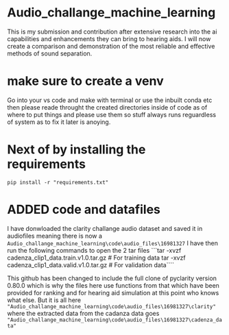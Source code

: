 # Audio_challange_machine_learning
This is my submission and contribution after extensive research into the ai capabilities and enhancements they can bring to hearing aids. I will now create a comparison and demonstration of the most reliable and effective methods of sound separation. 
# make sure to create a venv 
Go into your vs code and make with terminal or use the inbuilt conda etc then please reade throught the created directories inside of code as of where to put things and please use them so stuff always runs reguardless of system as to fix it later is anoying.

# Next of by installing the requirements 
```pip install -r "requirements.txt"```


# ADDED code and datafiles
I have donwloaded the clarity challange audio dataset and saved it in audiofiles meaning there is now a 
```Audio_challange_machine_learning\code\audio_files\16981327``` I have then run the following commands to open the 2 tar files ```tar -xvzf cadenza_clip1_data.train.v1.0.tar.gz  # For training data
tar -xvzf cadenza_clip1_data.valid.v1.0.tar.gz # For validation data````

This github has been changed to include the full clone of pyclarity version 0.80.0 which is why the files here use functions from that which have been provided for ranking and for hearing aid simulation at this point who knows what else. But it is all here ```"Audio_challange_machine_learning\code\audio_files\16981327\clarity"``` where the extracted data from the cadanza data goes ```"Audio_challange_machine_learning\code\audio_files\16981327\cadenza_data"```